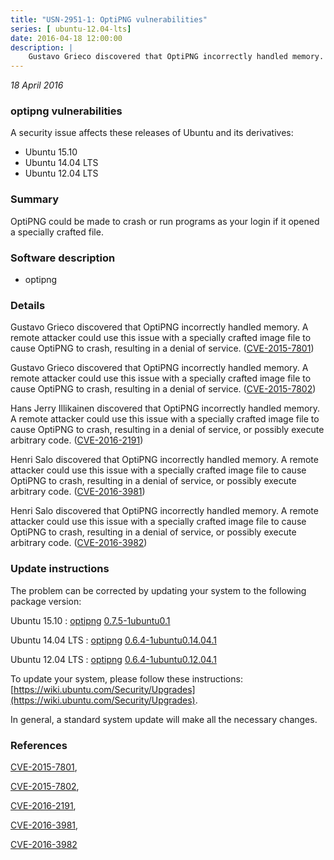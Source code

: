 ```yaml
---
title: "USN-2951-1: OptiPNG vulnerabilities"
series: [ ubuntu-12.04-lts]
date: 2016-04-18 12:00:00
description: |
    Gustavo Grieco discovered that OptiPNG incorrectly handled memory. A remote attacker could use this issue with a specially crafted image file to cause OptiPNG to crash, resulting in a denial of service. ([CVE-2015-7801](http://people.ubuntu.com/~ubuntu-security/cve/CVE-2015-7801))
--- 
```

 
 

*18 April 2016*

### optipng vulnerabilities

A security issue affects these releases of Ubuntu and its derivatives:

* Ubuntu 15.10
* Ubuntu 14.04 LTS
* Ubuntu 12.04 LTS

### Summary

OptiPNG could be made to crash or run programs as your login if it opened a specially crafted file.

### Software description

* optipng 

### Details

Gustavo Grieco discovered that OptiPNG incorrectly handled memory. A remote attacker could use this issue with a specially crafted image file to cause OptiPNG to crash, resulting in a denial of service. ([CVE-2015-7801](http://people.ubuntu.com/~ubuntu-security/cve/CVE-2015-7801))

Gustavo Grieco discovered that OptiPNG incorrectly handled memory. A remote attacker could use this issue with a specially crafted image file to cause OptiPNG to crash, resulting in a denial of service. ([CVE-2015-7802](http://people.ubuntu.com/~ubuntu-security/cve/CVE-2015-7802))

Hans Jerry Illikainen discovered that OptiPNG incorrectly handled memory. A remote attacker could use this issue with a specially crafted image file to cause OptiPNG to crash, resulting in a denial of service, or possibly execute arbitrary code. ([CVE-2016-2191](http://people.ubuntu.com/~ubuntu-security/cve/CVE-2016-2191))

Henri Salo discovered that OptiPNG incorrectly handled memory. A remote attacker could use this issue with a specially crafted image file to cause OptiPNG to crash, resulting in a denial of service, or possibly execute arbitrary code. ([CVE-2016-3981](http://people.ubuntu.com/~ubuntu-security/cve/CVE-2016-3981))

Henri Salo discovered that OptiPNG incorrectly handled memory. A remote attacker could use this issue with a specially crafted image file to cause OptiPNG to crash, resulting in a denial of service, or possibly execute arbitrary code. ([CVE-2016-3982](http://people.ubuntu.com/~ubuntu-security/cve/CVE-2016-3982)) 

### Update instructions

The problem can be corrected by updating your system to the following package version:

Ubuntu 15.10
 : [optipng](https://launchpad.net/ubuntu/+source/optipng) <span> [0.7.5-1ubuntu0.1](https://launchpad.net/ubuntu/+source/optipng/0.7.5-1ubuntu0.1) </span> 

Ubuntu 14.04 LTS
 : [optipng](https://launchpad.net/ubuntu/+source/optipng) <span> [0.6.4-1ubuntu0.14.04.1](https://launchpad.net/ubuntu/+source/optipng/0.6.4-1ubuntu0.14.04.1) </span> 

Ubuntu 12.04 LTS
 : [optipng](https://launchpad.net/ubuntu/+source/optipng) <span> [0.6.4-1ubuntu0.12.04.1](https://launchpad.net/ubuntu/+source/optipng/0.6.4-1ubuntu0.12.04.1) </span> 

To update your system, please follow these instructions: [https://wiki.ubuntu.com/Security/Upgrades](https://wiki.ubuntu.com/Security/Upgrades).

In general, a standard system update will make all the necessary changes. 

### References

 
 [CVE-2015-7801](http://people.ubuntu.com/~ubuntu-security/cve/CVE-2015-7801), 

 [CVE-2015-7802](http://people.ubuntu.com/~ubuntu-security/cve/CVE-2015-7802), 

 [CVE-2016-2191](http://people.ubuntu.com/~ubuntu-security/cve/CVE-2016-2191), 

 [CVE-2016-3981](http://people.ubuntu.com/~ubuntu-security/cve/CVE-2016-3981), 

 [CVE-2016-3982](http://people.ubuntu.com/~ubuntu-security/cve/CVE-2016-3982)
 

